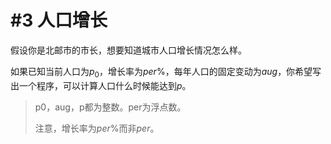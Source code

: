 # #3 人口增长

假设你是北邮市的市长，想要知道城市人口增长情况怎么样。

如果已知当前人口为$p_0$，增长率为$per\%$，每年人口的固定变动为$aug$，你希望写出一个程序，可以计算人口什么时候能达到$p$。

> p0，aug，p都为整数。per为浮点数。
>
> 注意，增长率为$per\%$而非$per$。